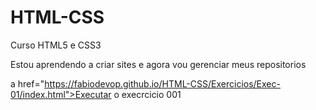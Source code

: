 # HTML-CSS
 Curso HTML5 e CSS3

 Estou aprendendo a criar sites e agora vou gerenciar meus repositorios

a href="https://fabiodevop.github.io/HTML-CSS/Exercicios/Exec-01/index.html">Executar o execrcicio 001</a>